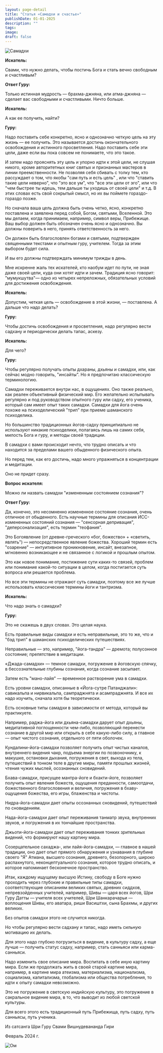 ```yaml
---
layout: page-detail
title: "Статья «Самадхи и счастье»"
publishDate: 01-01-2025
description: ""
tags:
image:
draft: false
---
```


  
![Самадхи](/upload/medialibrary/bdd/bddaa6ad79efffa647f1daccfe789154.jpg "Самадхи")  

  
**Искатель:** 

 Свами, что нужно делать, чтобы постичь Бога и стать вечно свободным и счастливым?

**Ответ Гуру:** 

 Только истинная мудрость — брахма-джняна, или атма-джняна — сделает вас свободными и счастливыми. Ничто больше.

**Искатель:** 

 А как ее получить, найти?

**Гуру:** 

 Надо поставить себе конкретно, ясно и однозначно четкую цель на эту жизнь — ее получить. Это называется достичь окончательного освобождения и истинного просветления. Надо поставить себе эти цели, даже если вы пока совсем не понимаете, что это такое.

 И затем надо прояснять эту цель и упорно идти к этой цели, не слушая никого, кроме авторитетных книг святых и признанных мастеров в линии преемственности. Не позволяя себя сбивать с толку тем, кто рассуждает о том, что якобы "сам путь и есть цель" , или что "ставить такие цели неверно", что "это все ум", что "все эти цели от эго", или что "чем быстрее ты идешь, тем дальше ты уходишь от своей цели" и т.д. В этих словах есть свой сокрытый смысл, но их вы поймете гораздо-гораздо позже.

 Но сначала ваша цель должна быть очень четко, ясно, конкретно поставлена и заявлена перед собой, Богом, святыми, Вселенной. Это мы делаем, когда принимаем, например, символ веры, Прибежище. Ваш выбор должен быть обозначен очень ясно и однозначно. Вы должны поверить в него, принять ответственность за него.

 Он должен быть благословлен богами и святыми, подтвержден священными текстами и опытным гуру, учителем. Тогда за этим выбором будет сила.

 И вы его должны подтверждать минимум трижды в день.

 Мне искренне жаль тех искателей, кто наобум идет по пути, не зная даже своей цели, куда они хотят идти и зачем. Традиция ясно говорит: "мумукшутва"— одно из четырех непреложных, обязательных условий для достижения освобождения.

**Искатель:** 

 Допустим, четкая цель — освобождение в этой жизни, — поставлена. А дальше что надо делать?

**Гуру:** 

 Чтобы достичь освобождения и просветления, надо регулярно вести садхану и периодически делать тапас, аскезу.

**Искатель:** 

 Для чего?

**Гуру:** 

 Чтобы регулярно получать опыты дхараны, дхьяны и самадхи, или, как сейчас модно говорить, "инсайты". Но я предпочитаю классическую терминологию.

 Самадхи переживается внутри нас, в ощущениях. Оно также реально, как реален объективный физический мир. Его желательно испытывать регулярно и под руководством опытного гуру или садху, его ученика, который сам имеет опыт таких самадхи. Самадхи для йога очень похоже на психоделический "трип" при приеме шаманского психоделика.

 Но большинство традиционных йогов-садху принципиально не используют никакие психоделики, полагаясь лишь на самих себя, милость Бога и гуру, и методы своей традиции.

 В самадхи с вами происходит нечто, что трудно описать и что находится за пределами вашего обыденного физического опыта.

 Но перед тем, как его достичь, надо много упражняться в концентрации и медитации.

 Оно не придет сразу.

**Вопрос искателя:** 

 Можно ли назвать самадхи "измененным состоянием сознания"?

**Ответ Гуру:** 

 Да, конечно, это несомненно измененное состояние сознания, очень отличное от обыденного. Есть научные термины для описания ИСС-измененных состояний сознания — "сенсорная депривация", "деперсонализация", есть термин "теофания".

 Это Богоявление (от древне-греческого «бог, божество» + «светить, являть") — непосредственное явление божества. Хороший термин есть "озарение" — интуитивное проникновение, инсайт, внезапное, мгновенно возникающее и не связанное с логикой и прошлым опытом.

 Это как новое понимание, постижение сути каких-то связей, проблем или понимание какой-то ситуации в целом, когда постигается суть вопроса или решается проблема.

 Но все эти термины не отражают суть самадхи, поэтому все же лучше использовать классические термины йоги и тантризма.

**Искатель:** 

 Что надо знать о самадхи?

**Гуру:** 

 Это не скажешь в двух словах. Это целая наука.

 Есть правильные виды самадхи и есть неправильные, это то же, что и "бэд трип" в шаманских психоделических путешествиях.

 Неправильные — это, например, "йога-тандра" — дремота; полусонное состояние; препятствие в медитации.

 «Джада-самадхи» — темное самадхи, погружение в йоговскую спячку, в бессознательные глубины сознания, когда сознание засыпает.

 Затем есть "мано-лайя" — временное растворение ума в самадхи.

 Есть уровни самадхи, описанные в «Йога-сутре Патанджали»: савикальпа и нирвикальпа, сампраджнята и асампраджнята. И все их надо изучить, сначала хотя бы теоретически.

 Есть основные типы самадхи в зависимости от метода, который вы практикуете.

 Например, раджа-йога или дхьяна-самадхи дарует опыт дхьяны, медитативной поглощенности чем-либо, позволяющий перенести сознание в другой мир или открыть в себе какую-либо силу, а главное — опыт чистого сознания, отдельного от пяти оболочек.

 Кундалини-йога-самадхи позволяет получить опыт чистых каналов, внутреннего видения чакр, подъема энергии по позвоночнику, к макушке, остановки дыхания, погружения в свет, выхода из тела, путешествий в тонком теле в другие миры, памяти прошлых жизней, чтения чужих мыслей, осознанных сновидений.

 Бхава-самадхи, присущее мантра-йоге и бхакти-йоге, позволяет получить опыт явления божеств, ощущения преданности, самоотдачи, божественного благословения и величия, погружения в бхаву-ощущения божества, его игры, блаженства и чистоты.

 Нидра-йога-самадхи дает опыты осознанных сновидений, путешествий по сновидениям.

 Нада-йога-самадхи дает опыт переживания танматр звука, внутренних звуков, и погружения в их тончайшие пространства.

 Джьоти-йога-самадхи дает опыт переживания тонких зрительных видений, что формируют нашу картину мира.

 Созерцательное сахаджа-, или лайя-йога-самадхи, — главное в нашей традиции, оно дает опыт прямого обнаружения и узнавания в глубине своего "Я" Атмана, высшего сознания, древнего, безопорного, широко распахнутого, неконцептуального сознания, которое трудно описать, и которое напоминает бесконечное пространство.

 Итак, каждому ищущему высшую Истину, свободу в Боге нужно проходить через глубокие и правильные типы самадхи, соответствующие описаниям великих святых, древних сиддхов, непревзойденных учителей, например, Шивы — царя всех йогов, Шри Гуру Датты — учителя всех учителей, Шри Шанкарачарьи — воплощения Шивы, его аватара, риши Васиштхи, сына Брахмы, и других великих.

 Без опытов самадхи этого не случится никогда.

 Но чтобы регулярно вести садхану и тапас, надо иметь сильную мотивацию их делать.

 Для этого надо глубоко погрузиться в видение, в культуру садху, а еще лучше — получить статус садху, например, стать санньяси или карма-санньяси.

 Надо изменить свое описание мира. Воспитать в себе иную картину мира. Если же продолжать жить в своей старой картине мира, например, в картине мира атеизма, материализма, национализма, социализма, капитализма, глобализма или общества потребления, то идти к опыту самадхи невозможно.

 Это не погружение в светскую индийскую культуру, это погружение в сакральное видение мира, в то, что выводит из любой светской культуры.

 Для всего этого есть традиционный путь Прибежища, путь садху, путь санньясы, путь ученика.

  
 Из сатсанга Шри Гуру Свами Вишнудевананда Гири

 Февраль 2024 г.

![Ом](/upload/medialibrary/4e5/4e59138d7f13f8137afb77ab8ee41988.png) 
